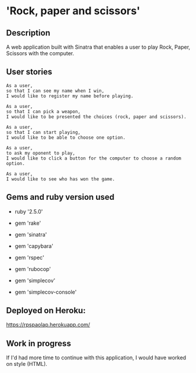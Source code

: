 # 'Rock, paper and scissors'  


## Description

A web application built with Sinatra that enables a user to play Rock, Paper, Scissors with the computer.


## User stories
```
As a user,
so that I can see my name when I win,
I would like to register my name before playing.

As a user,
so that I can pick a weapon,
I would like to be presented the choices (rock, paper and scissors).

As a user,
so that I can start playing,
I would like to be able to choose one option.

As a user, 
to ask my oponent to play,
I would like to click a button for the computer to choose a random option.

As a user, 
I would like to see who has won the game.
```


## Gems and ruby version used
- ruby '2.5.0'

- gem 'rake'
- gem 'sinatra'
- gem 'capybara'
- gem 'rspec'
- gem 'rubocop'
- gem 'simplecov'
- gem 'simplecov-console'


## Deployed on Heroku:  
https://rpspaolap.herokuapp.com/


## Work in progress
If I'd had more time to continue with this application, I would have worked on style (HTML).
